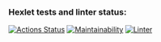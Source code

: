 ### Hexlet tests and linter status:
[![Actions Status](https://github.com/gomez-git/backend-project-lvl1/workflows/hexlet-check/badge.svg)](https://github.com/gomez-git/backend-project-lvl1/actions)
[![Maintainability](https://api.codeclimate.com/v1/badges/a99a88d28ad37a79dbf6/maintainability)](https://codeclimate.com/github/codeclimate/codeclimate/maintainability)
[![Linter](https://github.com/gomez-git/backend-project-lvl1/actions/workflows/.eslint.yml/badge.svg)](https://github.com/gomez-git/backend-project-lvl1/actions)
